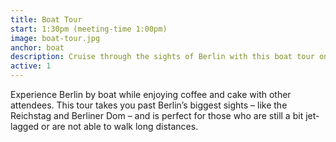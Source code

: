 ```yaml
---
title: Boat Tour
start: 1:30pm (meeting-time 1:00pm)
image: boat-tour.jpg
anchor: boat
description: Cruise through the sights of Berlin with this boat tour on the Spree
active: 1
---
```


Experience Berlin by boat while enjoying coffee and cake with other attendees. This tour takes you past Berlin’s biggest sights – like the Reichstag and Berliner Dom – and is perfect for those who are still a bit jet-lagged or are not able to walk long distances. 

